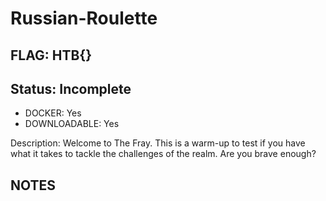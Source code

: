# Russian-Roulette

## FLAG: HTB{}

## Status: Incomplete

+ DOCKER: Yes
+ DOWNLOADABLE: Yes

Description: Welcome to The Fray. This is a warm-up to test if you have what it takes to tackle the challenges of the realm. Are you brave enough?

## NOTES
